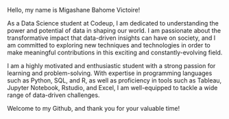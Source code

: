 Hello, my name is Migashane Bahome Victoire!

As a Data Science student at Codeup, I am dedicated to understanding the power and potential of data in shaping our world. I am passionate about the transformative impact that data-driven insights can have on society, and I am committed to exploring new techniques and technologies in order to make meaningful contributions in this exciting and constantly-evolving field.

I am a highly motivated and enthusiastic student with a strong passion for learning and problem-solving. With expertise in programming languages such as Python, SQL, and R, as well as proficiency in tools such as Tableau, Jupyter Notebook, Rstudio, and Excel, I am well-equipped to tackle a wide range of data-driven challenges.

Welcome to my Github, and thank you for your valuable time!
